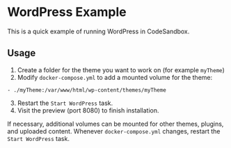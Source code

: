 # WordPress Example

This is a quick example of running WordPress in CodeSandbox.

## Usage

1. Create a folder for the theme you want to work on (for example `myTheme`)
2. Modify `docker-compose.yml` to add a mounted volume for the theme:
  ```
  - ./myTheme:/var/www/html/wp-content/themes/myTheme
  ```
3. Restart the `Start WordPress` task.
4. Visit the preview (port 8080) to finish installation.

If necessary, additional volumes can be mounted for other themes, plugins, and uploaded content.
Whenever `docker-compose.yml` changes, restart the `Start WordPress` task.
